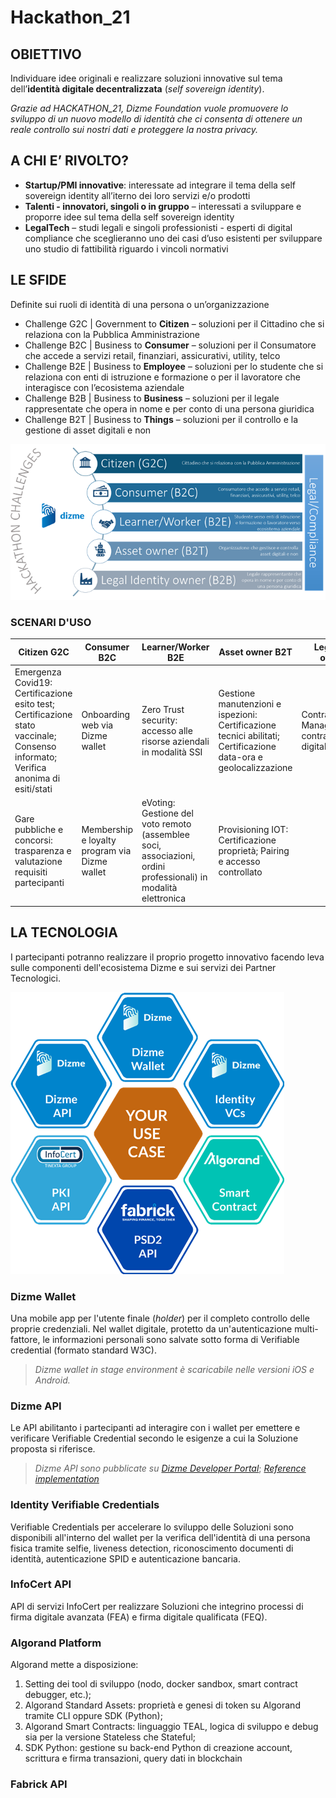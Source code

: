 # Hackathon_21

## OBIETTIVO
Individuare idee originali e realizzare soluzioni innovative sul tema dell’**identità digitale decentralizzata** (*self sovereign identity*).

*Grazie ad HACKATHON_21, Dizme Foundation vuole promuovere lo sviluppo di un nuovo modello di identità che ci consenta di ottenere un reale controllo sui nostri dati e proteggere la nostra privacy.*

## A CHI E’ RIVOLTO? 
-	**Startup/PMI innovative**: interessate ad integrare il tema della self sovereign identity all’iterno dei loro servizi e/o prodotti
-	**Talenti - innovatori, singoli o in gruppo** – interessati a sviluppare e proporre idee sul tema della self sovereign identity
- **LegalTech** – studi legali e singoli professionisti - esperti di digital compliance che sceglieranno uno dei casi d’uso esistenti per sviluppare uno studio di fattibilità riguardo i vincoli normativi

## LE SFIDE 
Definite sui ruoli di identità di una persona o un’organizzazione

- Challenge G2C | Government to **Citizen** – soluzioni per il Cittadino che si relaziona con la Pubblica Amministrazione
- Challenge B2C | Business to **Consumer** – soluzioni per il Consumatore che accede a servizi retail, finanziari, assicurativi, utility, telco  
- Challenge B2E | Business to **Employee** – soluzioni per lo studente che si relaziona con enti di istruzione e formazione o per il lavoratore che interagisce con l’ecosistema aziendale
- Challenge B2B | Business to **Business** – soluzioni per il legale rappresentate che opera in nome e per conto di una persona giuridica
- Challenge B2T | Business to **Things** – soluzioni per il controllo e la gestione di asset digitali e non

![Challenge](images/hackathonchallenge.png)

### SCENARI D'USO

|Citizen G2C|Consumer B2C|Learner/Worker B2E |Asset owner B2T|Legal Identity owner B2B
|-----------|------------|-------------------|---------------|------------------------
|Emergenza Covid19: Certificazione esito test; Certificazione stato vaccinale; Consenso informato; Verifica anonima di esiti/stati|Onboarding web via Dizme wallet |Zero Trust security: accesso alle risorse aziendali in modalità SSI|Gestione manutenzioni e ispezioni: Certificazione tecnici abilitati; Certificazione data-ora e geolocalizzazione |Contract Management: contrattualizzazione digitale end-to-end
|Gare pubbliche e concorsi: trasparenza e valutazione requisiti partecipanti |Membership e loyalty program via Dizme wallet|eVoting: Gestione del voto remoto (assemblee soci, associazioni, ordini professionali) in modalità elettronica | Provisioning IOT: Certificazione proprietà; Pairing e accesso controllato |


 			

## LA TECNOLOGIA 
I partecipanti potranno realizzare il proprio progetto innovativo facendo leva sulle componenti dell'ecosistema Dizme e sui servizi dei Partner Tecnologici. 

![Tools](images/tools.png)

### Dizme Wallet 
Una mobile app per l'utente finale (*holder*) per il completo controllo delle proprie credenziali. Nel wallet digitale, protetto da un'autenticazione multi-fattore, le informazioni personali sono salvate sotto forma di Verifiable credential (formato standard W3C). 
> *Dizme wallet in stage environment è scaricabile nelle versioni iOS e Android.*

### Dizme API
Le API abilitanto i partecipanti ad interagire con i wallet per emettere e verificare Verifiable Credential secondo le esigenze a cui la Soluzione proposta si riferisce.
> *Dizme API sono pubblicate su [Dizme Developer Portal](https://www.dizme.io/developers)*; 
> *[Reference implementation](https://github.com/dizme/Foundation/tree/main/generic-organization)*

### Identity Verifiable Credentials
Verifiable Credentials per accelerare lo sviluppo delle Soluzioni sono disponibili all'interno del wallet per la verifica dell'identità di una persona fisica tramite selfie, liveness detection, riconoscimento documenti di identità, autenticazione SPID e autenticazione bancaria.

### InfoCert API
API di servizi InfoCert per realizzare Soluzioni che integrino processi di firma digitale avanzata (FEA) e firma digitale qualificata (FEQ). 

### Algorand Platform
Algorand mette a disposizione:
1.	Setting dei tool di sviluppo (nodo, docker sandbox, smart contract debugger, etc.);
2.	Algorand Standard Assets: proprietà e genesi di token su Algorand tramite CLI oppure SDK (Python);
3.	Algorand Smart Contracts: linguaggio TEAL, logica di sviluppo e debug sia per la versione Stateless che Stateful;
4.	SDK Python: gestione su back-end Python di creazione account, scrittura e firma transazioni, query dati in blockchain

### Fabrick API

